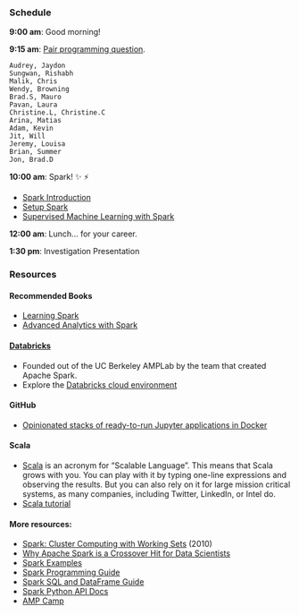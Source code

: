 ### Schedule

**9:00 am**: Good morning!

**9:15 am**: [Pair programming question](pair.md).

    Audrey, Jaydon
    Sungwan, Rishabh
    Malik, Chris
    Wendy, Browning
    Brad.S, Mauro
    Pavan, Laura
    Christine.L, Christine.C
    Arina, Matias
    Adam, Kevin
    Jit, Will
    Jeremy, Louisa
    Brian, Summer
    Jon, Brad.D

**10:00 am**: Spark! :sparkles: :zap:

 * [Spark Introduction](Spark_Introduction.ipynb)
 * [Setup Spark](Spark_Setup.ipynb)
 * [Supervised Machine Learning with Spark](Spark_Supervised_Machine_Learning.ipynb)

**12:00 am**: Lunch... for your career.

**1:30 pm**: Investigation Presentation



### Resources

#### Recommended Books

* [Learning Spark](http://shop.oreilly.com/product/0636920028512.do)
* [Advanced Analytics with Spark](http://shop.oreilly.com/product/0636920035091.do)

#### [Databricks](https://databricks.com/)  

* Founded out of the UC Berkeley AMPLab by the team that created Apache Spark.  
* Explore the [Databricks cloud environment](https://databricks.com/product/getting-started-with-apache-spark-on-databricks)

#### GitHub 

* [Opinionated stacks of ready-to-run Jupyter applications in Docker](https://github.com/jupyter/docker-stacks)

#### Scala
* [Scala](http://www.scala-lang.org/index.html) is an acronym for “Scalable Language”. This means that Scala grows with you. You can play with it by typing one-line expressions and observing the results. But you can also rely on it for large mission critical systems, as many companies, including Twitter, LinkedIn, or Intel do.
* [Scala tutorial](http://www.tutorialspoint.com/scala/)

#### More resources:

 * [Spark: Cluster Computing with Working Sets](http://www.cs.berkeley.edu/~matei/papers/2010/hotcloud_spark.pdf) (2010)
 * [Why Apache Spark is a Crossover Hit for Data Scientists](http://blog.cloudera.com/blog/2014/03/why-apache-spark-is-a-crossover-hit-for-data-scientists/)
 * [Spark Examples](http://spark.apache.org/examples.html)
 * [Spark Programming Guide](https://spark.apache.org/docs/latest/programming-guide.html)
 * [Spark SQL and DataFrame Guide](https://spark.apache.org/docs/latest/sql-programming-guide.html)
 * [Spark Python API Docs](https://spark.apache.org/docs/latest/api/python/index.html)
 * [AMP Camp](http://ampcamp.berkeley.edu/)

